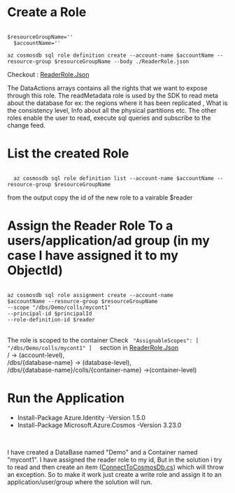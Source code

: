 <h1> Create a Role </h1> 
<code>
$resourceGroupName='<myResourceGroup>'
  $accountName='<myCosmosAccount>' </br>
az cosmosdb sql role definition create --account-name $accountName --resource-group $resourceGroupName --body ./ReaderRole.json </code>
  
  Checkout : <a href='./ReaderRole.json'>ReaderRole.Json</a>
<p>
The DataActions arrays contains all the rights that we want to expose through this role. The readMetadata role is used by the SDK to read meta about the database 
for ex: the regions where it has been replicated , What is the consistency level, Info about all the physical partitions etc. The other roles enable the user to read, execute sql queries and subscribe to the change feed.
</p>
<h1>List the created Role </h1> 
  <code>
  az cosmosdb sql role definition list --account-name $accountName --resource-group $resourceGroupName
  </code>  </br>
 from the output copy the id of the new role to a vairable $reader


<h1>Assign the Reader Role To a users/application/ad group (in my case I have assigned it to my ObjectId) </h1>
<code>
az cosmosdb sql role assignment create --account-name 
$accountName --resource-group $resourceGroupName 
--scope "/dbs/Demo/colls/mycont1" 
--principal-id $principalId 
--role-definition-id $reader
</code></br>
<p> The role is scoped to the container Check <code> "AssignableScopes": [ "/dbs/Demo/colls/mycont1" ]  </code> section in  <a href='./ReaderRole.json'>ReaderRole.Json</a>
</br>
/ -> (account-level), </br>
/dbs/{database-name}  -> (database-level), </br>
/dbs/{database-name}/colls/{container-name}  ->(container-level) </br>
</p>

<h1>Run the Application</h1>
<ul>
  <li> Install-Package Azure.Identity -Version 1.5.0 </li>
  <li> Install-Package Microsoft.Azure.Cosmos -Version 3.23.0 </li>
</ul>
</br>
<p> 
I have created a DataBase named "Demo" and a Container named "mycont1".
I have assigned the reader role to my id, But in the solution i try to read and then create an item (<a href="./ConnectToCosmosDb.cs">ConnectToCosmosDb.cs</a>) which will throw an exception. So to make it work just create a write role and assign it to an application/user/group where the solution will run.  
</p>
 
  

  
